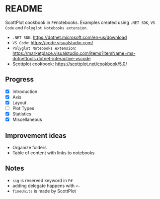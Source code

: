 # README

ScottPlot cookbook in `F#`notebooks. Examples created using `.NET SDK`, `VS Code` and `Polyglot Notebooks extension`.

- `.NET SDK`: https://dotnet.microsoft.com/en-us/download
- `VS Code`: https://code.visualstudio.com/
- `Polyglot Notebooks extension`: https://marketplace.visualstudio.com/items?itemName=ms-dotnettools.dotnet-interactive-vscode
- Scottplot cookbook: https://scottplot.net/cookbook/5.0/
## Progress

- [x] Introduction
- [x] Axis
- [x] Layout
- [ ] Plot Types
- [x] Statistics
- [x] Miscellaneous

## Improvement ideas

- Organize folders
- Table of content with links to notebooks

## Notes

- `sig` is reserved keyword in `F#`
- adding delegate happens with `<-`
- `TimeUnits` is made by ScottPlot
